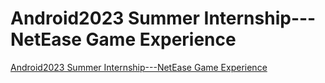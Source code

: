 # Android2023 Summer Internship---NetEase Game Experience
[Android2023 Summer Internship---NetEase Game Experience](https://aiwithcloud.com/2022/09/15/android2023_summer_internship___netease_game_experience/)